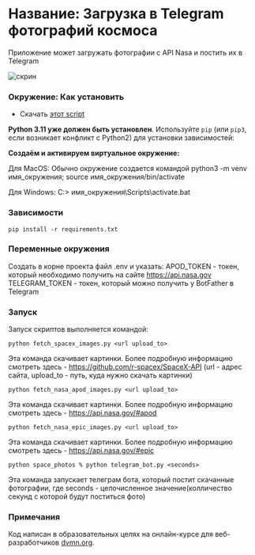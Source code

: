 # Название: Загрузка в Telegram фотографий космоса

Приложение может загружать фотографии с API Nasa и постить их в Telegram

![скрин](https://dvmn.org/media/lessons/space.jpg)


### Окружение: Как установить

* Скачать [этот script](https://github.com/qqJonni/space_photos.git)

**Python 3.11 уже должен быть установлен**. 
Используйте `pip` (или `pip3`, если возникает конфликт с Python2) для установки зависимостей:

**Создаём и активируем виртуальное окружение:**

Для MacOS: Обычно окружение создается командой python3 -m venv имя_окружения; source имя_окружения/bin/activate

Для Windows: C:\> имя_окружения\Scripts\activate.bat


### Зависимости
```properties
pip install -r requirements.txt
```
### Переменные окружения
Создать в корне проекта файл .env и указать:
APOD_TOKEN - токен, который необходимо получить на сайте https://api.nasa.gov
TELEGRAM_TOKEN - токен, который можно получить у BotFather в Telegram


### Запуск

Запуск скриптов выполняется командой:
```properties
python fetch_spacex_images.py <url upload_to> 
```
Эта команда скачивает картинки. Более подробную информацию смотреть здесь - https://github.com/r-spacex/SpaceX-API (url - адрес сайта, upload_to - путь, куда нужно скачать картинки)
```properties
python fetch_nasa_apod_images.py <url upload_to> 
```
Эта команда скачивает картинки. Более подробную информацию смотреть здесь - https://api.nasa.gov/#apod
```properties
python fetch_nasa_epic_images.py <url upload_to> 
```
Эта команда скачивает картинки. Более подробную информацию смотреть здесь - https://api.nasa.gov/#epic
```properties
python space_photos % python telegram_bot.py <seconds>
```
Эта команда запускает телеграм бота, который постит скачанные фотографии, где seconds - целочисленное значение(колличество секунд с которой будут поститься фото)
### Примечания


Код написан в образовательных целях на онлайн-курсе для веб-разработчиков [dvmn.org](https://dvmn.org/).
